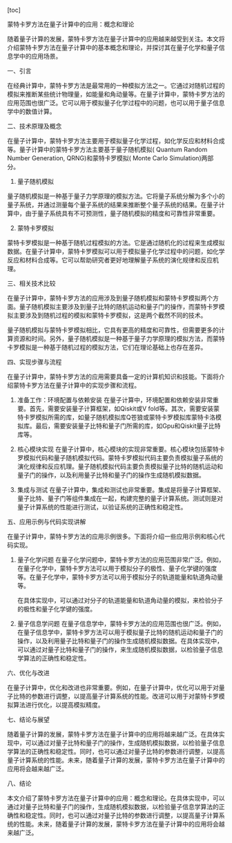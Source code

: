 
[toc]                    
                
                
蒙特卡罗方法在量子计算中的应用：概念和理论

随着量子计算的发展，蒙特卡罗方法在量子计算中的应用越来越受到关注。本文将介绍蒙特卡罗方法在量子计算中的基本概念和理论，并探讨其在量子化学和量子信息学中的应用场景。

一、引言

在经典计算中，蒙特卡罗方法是最常用的一种模拟方法之一。它通过对随机过程的模拟来推断某些统计物理量，如能量和角动量等。在量子计算中，蒙特卡罗方法的应用范围也很广泛。它可以用于模拟量子化学过程中的问题，也可以用于量子信息学中的数值计算。

二、技术原理及概念

在量子计算中，蒙特卡罗方法主要用于模拟量子化学过程，如化学反应和材料合成等。量子计算中的蒙特卡罗方法主要基于量子随机模拟( Quantum Random Number Generation, QRNG)和蒙特卡罗模拟( Monte Carlo Simulation)两部分。

1. 量子随机模拟

量子随机模拟是一种基于量子力学原理的模拟方法。它将量子系统分解为多个小的量子系统，并通过测量每个量子系统的结果来推断整个量子系统的结果。在量子计算中，由于量子系统具有不可预测性，量子随机模拟的精度和可靠性非常重要。

2. 蒙特卡罗模拟

蒙特卡罗模拟是一种基于随机过程模拟的方法。它是通过随机化的过程来生成模拟数据。在量子计算中，蒙特卡罗模拟可以用于模拟量子化学过程中的问题，如化学反应和材料合成等。它可以帮助研究者更好地理解量子系统的演化规律和反应机理。

三、相关技术比较

在量子计算中，蒙特卡罗方法的应用涉及到量子随机模拟和蒙特卡罗模拟两个方面。量子随机模拟主要涉及到量子比特的随机运动和量子门的操作，而蒙特卡罗模拟主要涉及到随机过程的模拟和蒙特卡罗模拟，这是两个截然不同的技术。

量子随机模拟与蒙特卡罗模拟相比，它具有更高的精度和可靠性，但需要更多的计算资源和时间。另外，量子随机模拟是一种基于量子力学原理的模拟方法，而蒙特卡罗模拟是一种基于随机过程的模拟方法，它们在理论基础上也存在差异。

四、实现步骤与流程

在量子计算中，蒙特卡罗方法的应用需要具备一定的计算机知识和技能。下面将介绍蒙特卡罗方法在量子计算中的实现步骤和流程。

1. 准备工作：环境配置与依赖安装
   在量子计算中，环境配置和依赖安装非常重要。首先，需要安装量子计算框架，如Qiskit或V fold等。其次，需要安装蒙特卡罗模拟所需的库，如量子随机模拟库Q苍狼或蒙特卡罗模拟库蒙特卡洛模拟库。最后，需要安装量子比特和量子门所需的库，如Gpu和Qiskit量子比特库等。

2. 核心模块实现
   在量子计算中，核心模块的实现非常重要。核心模块包括蒙特卡罗模拟代码和量子随机模拟代码。蒙特卡罗模拟代码主要负责模拟量子系统的演化规律和反应机理。量子随机模拟代码主要负责模拟量子比特的随机运动和量子门的操作，以及利用量子比特和量子门的操作生成随机模拟数据。

3. 集成与测试
   在量子计算中，集成和测试也非常重要。集成是将量子计算框架、量子比特、量子门等组件集成在一起，构建完整的量子计算系统。测试则是对量子计算系统的性能进行测试，以验证系统的正确性和稳定性。

五、应用示例与代码实现讲解

在量子计算中，蒙特卡罗方法的应用示例很多。下面将介绍一些应用示例和核心代码实现。

1. 量子化学问题
   在量子化学问题中，蒙特卡罗方法的应用范围非常广泛。例如，在量子化学中，蒙特卡罗方法可以用于模拟分子的极性、量子化学键的强度等。在量子化学中，蒙特卡罗方法可以用于模拟分子的轨道能量和轨道角动量等。

   在具体实现中，可以通过对分子的轨道能量和轨道角动量的模拟，来检验分子的极性和量子化学键的强度。

2. 量子信息学问题
   在量子信息学中，蒙特卡罗方法的应用范围也很广泛。例如，在量子信息学中，蒙特卡罗方法可以用于模拟量子比特的随机运动和量子门的操作，以及利用量子比特和量子门的操作生成随机模拟数据。在具体实现中，可以通过对量子比特和量子门的操作，来生成随机模拟数据，以检验量子信息学算法的正确性和稳定性。

六、优化与改进

在量子计算中，优化和改进也非常重要。例如，在量子计算中，优化可以用于对量子比特的参数进行调整，以提高量子计算系统的性能。改进可以用于对蒙特卡罗模拟算法进行优化，以提高模拟精度。

七、结论与展望

随着量子计算的发展，蒙特卡罗方法在量子计算中的应用将越来越广泛。在具体实现中，可以通过对量子比特和量子门的操作，生成随机模拟数据，以检验量子信息学算法的正确性和稳定性。同时，也可以通过对量子比特的参数进行调整，以提高量子计算系统的性能。未来，随着量子计算的发展，蒙特卡罗方法在量子计算中的应用将会越来越广泛。

八、结论

本文介绍了蒙特卡罗方法在量子计算中的应用：概念和理论。在具体实现中，可以通过对量子比特和量子门的操作，生成随机模拟数据，以检验量子信息学算法的正确性和稳定性。同时，也可以通过对量子比特的参数进行调整，以提高量子计算系统的性能。未来，随着量子计算的发展，蒙特卡罗方法在量子计算中的应用将会越来越广泛。

